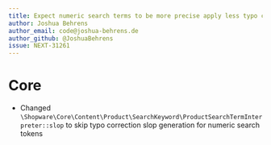```yaml
---
title: Expect numeric search terms to be more precise apply less typo correction
author: Joshua Behrens
author_email: code@joshua-behrens.de
author_github: @JoshuaBehrens
issue: NEXT-31261
---
```

# Core
* Changed `\Shopware\Core\Content\Product\SearchKeyword\ProductSearchTermInterpreter::slop` to skip typo correction slop generation for numeric search tokens
